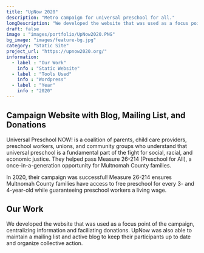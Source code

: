 ```yaml
---
title: "UpNow 2020"
description: "Metro campaign for universal preschool for all."
longDescription: "We developed the website that was used as a focus point of the campaign, centralizing information and faciliating donations. UpNow was also able to maintain a mailing list and active blog to keep their participants up to date and organize collective action."
draft: false
image : "images/portfolio/UpNow2020.PNG"
bg_image: "images/feature-bg.jpg"
category: "Static Site"
project_url: "https://upnow2020.org/"
information:
  - label : "Our Work"
    info : "Static Website"
  - label : "Tools Used"
    info : "Wordpress"
  - label : "Year"
    info : "2020"
---
```


## Campaign Website with Blog, Mailing List, and Donations

Universal Preschool NOW! is a coalition of parents, child care providers, preschool workers, unions, and community groups who understand that universal preschool is a fundamental part of the fight for social, racial, and economic justice. They helped pass Measure 26-214 (Preschool for All), a once-in-a-generation opportunity for Multnomah County families.



In 2020, their campaign was successful! Measure 26-214 ensures Multnomah County families have access to free preschool for every 3- and 4-year-old while guaranteeing preschool workers a living wage. 

## Our Work


We developed the website that was used as a focus point of the campaign, centralizing information and faciliating donations. UpNow was also able to maintain a mailing list and active blog to keep their participants up to date and organize collective action. 